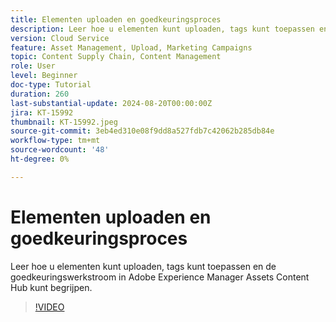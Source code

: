 ```yaml
---
title: Elementen uploaden en goedkeuringsproces
description: Leer hoe u elementen kunt uploaden, tags kunt toepassen en de goedkeuringswerkstroom in Adobe Experience Manager Assets Content Hub kunt begrijpen.
version: Cloud Service
feature: Asset Management, Upload, Marketing Campaigns
topic: Content Supply Chain, Content Management
role: User
level: Beginner
doc-type: Tutorial
duration: 260
last-substantial-update: 2024-08-20T00:00:00Z
jira: KT-15992
thumbnail: KT-15992.jpeg
source-git-commit: 3eb4ed310e08f9dd8a527fdb7c42062b285db84e
workflow-type: tm+mt
source-wordcount: '48'
ht-degree: 0%

---
```



# Elementen uploaden en goedkeuringsproces

Leer hoe u elementen kunt uploaden, tags kunt toepassen en de goedkeuringswerkstroom in Adobe Experience Manager Assets Content Hub kunt begrijpen.

>[!VIDEO](https://video.tv.adobe.com/v/3432980/?learn=on)
